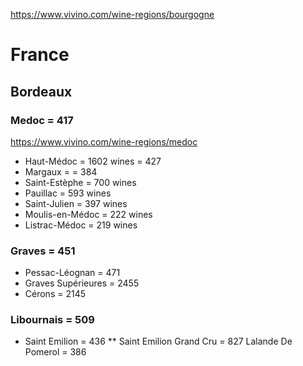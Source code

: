https://www.vivino.com/wine-regions/bourgogne
# France
## Bordeaux
### Medoc = 417
https://www.vivino.com/wine-regions/medoc

* Haut-Médoc = 1602 wines = 427
* Margaux =  = 384
* Saint-Estèphe = 700 wines
* Pauillac = 593 wines
* Saint-Julien = 397 wines
* Moulis-en-Médoc = 222 wines
* Listrac-Médoc = 219 wines
### Graves = 451
* Pessac-Léognan = 471
* Graves Supérieures = 2455
* Cérons = 2145
### Libournais = 509
* Saint Emilion = 436
** Saint Emilion Grand Cru = 827
Lalande  De Pomerol = 386
